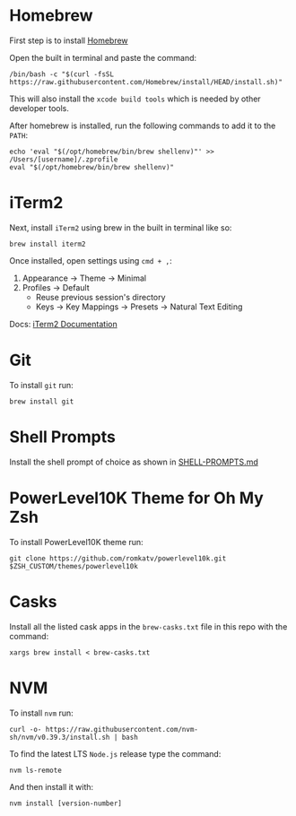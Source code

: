 # Homebrew

First step is to install [Homebrew](https://brew.sh/)

Open the built in terminal and paste the command:
```
/bin/bash -c "$(curl -fsSL https://raw.githubusercontent.com/Homebrew/install/HEAD/install.sh)"
```
This will also install the `xcode build tools` which is needed by other developer tools.

After homebrew is installed, run the following commands to add it to the `PATH`:
```
echo 'eval "$(/opt/homebrew/bin/brew shellenv)"' >> /Users/[username]/.zprofile
eval "$(/opt/homebrew/bin/brew shellenv)"
```

# iTerm2

Next, install `iTerm2` using brew in the built in terminal like so:
```
brew install iterm2
```
Once installed, open settings using `cmd + ,`:
1. Appearance -> Theme -> Minimal
2. Profiles -> Default
    - Reuse previous session's directory
    - Keys -> Key Mappings -> Presets -> Natural Text Editing

Docs: [iTerm2 Documentation](https://iterm2.com/documentation.html)

# Git

To install `git` run:
```
brew install git
```

# Shell Prompts
Install the shell prompt of choice as shown in [SHELL-PROMPTS.md](https://github.com/adreaskar/mac-setup/edit/master/SHELL-PROMPTS.md)

# PowerLevel10K Theme for Oh My Zsh
To install PowerLevel10K theme run:
```
git clone https://github.com/romkatv/powerlevel10k.git $ZSH_CUSTOM/themes/powerlevel10k
```

# Casks
Install all the listed cask apps in the `brew-casks.txt` file in this repo with the command:
```
xargs brew install < brew-casks.txt
```

# NVM
To install `nvm` run:
```
curl -o- https://raw.githubusercontent.com/nvm-sh/nvm/v0.39.3/install.sh | bash
```
To find the latest LTS `Node.js` release type the command:
```
nvm ls-remote
```
And then install it with:
```
nvm install [version-number]
```
